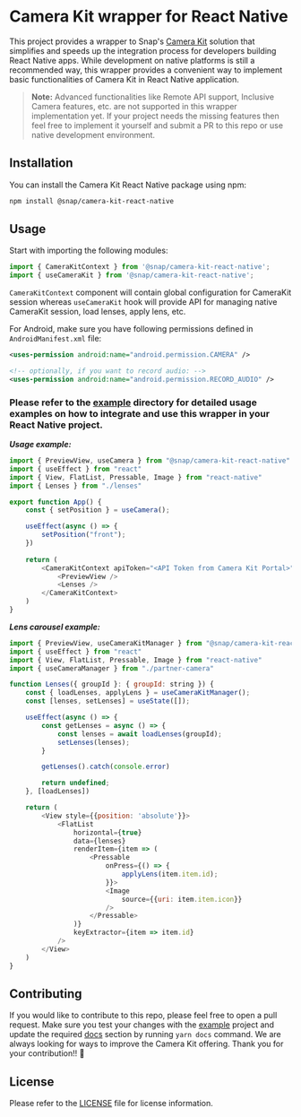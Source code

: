 # Camera Kit wrapper for React Native

This project provides a wrapper to Snap's [Camera Kit](https://ar.snap.com/camera-kit) solution that simplifies and speeds up the integration process for developers building React Native apps. While development on native platforms is still a recommended way, this wrapper provides a convenient way to implement basic functionalities of Camera Kit in React Native application. 

>**Note:** Advanced functionalities like Remote API support, Inclusive Camera features, etc. are not supported in this wrapper implementation yet. If your project needs the missing features then feel free to implement it yourself and submit a PR to this repo or use native development environment.

## Installation

You can install the Camera Kit React Native package using npm:

```sh
npm install @snap/camera-kit-react-native
```

## Usage

Start with importing the following modules:

```js
import { CameraKitContext } from '@snap/camera-kit-react-native';
import { useCameraKit } from '@snap/camera-kit-react-native';
```

`CameraKitContext` component will contain global configuration for CameraKit session whereas `useCameraKit` hook will provide API for managing native CameraKit session, load lenses, apply lens, etc.

For Android, make sure you have following permissions defined in `AndroidManifest.xml` file:

```xml
<uses-permission android:name="android.permission.CAMERA" />

<!-- optionally, if you want to record audio: -->
<uses-permission android:name="android.permission.RECORD_AUDIO" />
```

### Please refer to the [example](./example) directory for detailed usage examples on how to integrate and use this wrapper in your React Native project.

***Usage example:***
```js
import { PreviewView, useCamera } from "@snap/camera-kit-react-native"
import { useEffect } from "react"
import { View, FlatList, Pressable, Image } from "react-native"
import { Lenses } from "./lenses"

export function App() {
    const { setPosition } = useCamera();

    useEffect(async () => {
        setPosition("front");
    })
    
    return (
        <CameraKitContext apiToken="<API Token from Camera Kit Portal>" safeArea={{top: 100, bottom: 200}}>
            <PreviewView />
            <Lenses />
        </CameraKitContext>
    )
}
```

***Lens carousel example:***
```js
import { PreviewView, useCameraKitManager } from "@snap/camera-kit-react-native"
import { useEffect } from "react"
import { View, FlatList, Pressable, Image } from "react-native"
import { useCameraManager } from "./partner-camera"

function Lenses({ groupId }: { groupId: string }) {
    const { loadLenses, applyLens } = useCameraKitManager();
    const [lenses, setLenses] = useState([]);

    useEffect(async () => {
        const getLenses = async () => {
            const lenses = await loadLenses(groupId);
            setLenses(lenses);
        }

        getLenses().catch(console.error)

        return undefined;
    }, [loadLenses])

    return (
        <View style={{position: 'absolute'}}>
            <FlatList
                horizontal={true}
                data={lenses}
                renderItem={item => (
                    <Pressable
                        onPress={() => {
                            applyLens(item.item.id);
                        }}>
                        <Image
                            source={{uri: item.item.icon}}
                        />
                    </Pressable>
                )}
                keyExtractor={item => item.id}
            />
        </View>
    )
}
```

## Contributing
If you would like to contribute to this repo, please feel free to open a pull request. Make sure you test your changes with the [example](./example) project and update the required [docs](./docs) section by running `yarn docs` command. We are always looking for ways to improve the Camera Kit offering. Thank you for your contribution!! :pray:

## License
Please refer to the [LICENSE](/LICENSE) file for license information.
